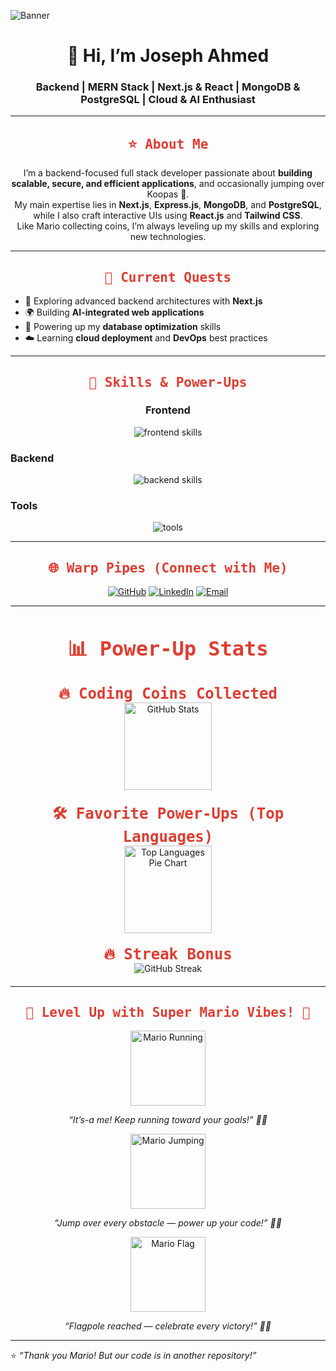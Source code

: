 <!-- Banner Image -->
![Banner](https://user-images.githubusercontent.com/74038190/225813708-98b745f2-7d22-48cf-9150-083f1b00d6c9.gif)

<h1 align="center">🍄 Hi, I’m Joseph Ahmed</h1>
<h3 align="center">Backend | MERN Stack | Next.js & React | MongoDB & PostgreSQL | Cloud & AI Enthusiast</h3>

---

<h2 align="center" style="font-weight:bold; color:#e03c31; font-family: monospace;">
  ⭐ About Me
</h2>

<p align="center">
I’m a backend-focused full stack developer passionate about <b>building scalable, secure, and efficient applications</b>, and occasionally jumping over Koopas 🐢.<br/>
My main expertise lies in <b>Next.js</b>, <b>Express.js</b>, <b>MongoDB</b>, and <b>PostgreSQL</b>, while I also craft interactive UIs using <b>React.js</b> and <b>Tailwind CSS</b>.<br/>
Like Mario collecting coins, I’m always leveling up my skills and exploring new technologies.
</p>

---

<h2 align="center" style="font-weight:bold; color:#e03c31; font-family: monospace;">
  🚀 Current Quests
</h2>

<ul>
<li>🍄 Exploring advanced backend architectures with <b>Next.js</b></li>
<li>🌍 Building <b>AI-integrated web applications</b></li>
<li>🔧 Powering up my <b>database optimization</b> skills</li>
<li>☁️ Learning <b>cloud deployment</b> and <b>DevOps</b> best practices</li>
</ul>

---

<h2 align="center" style="font-weight:bold; color:#e03c31; font-family: monospace;">
  🎯 Skills & Power-Ups
</h2>

<h3 align="center">Frontend</h3>
<p align="center">
  <img src="https://skillicons.dev/icons?i=js,react,nextjs,tailwind,html,css" alt="frontend skills" />
</p>

<h3>Backend</h3>
<p align="center">
  <img src="https://skillicons.dev/icons?i=nodejs,express,mongodb,postgresql" alt="backend skills" />
</p>

<h3 >Tools</h3>
<p align="center">
  <img src="https://skillicons.dev/icons?i=git,github,vscode,figma" alt="tools" />
</p>

---

<h2 align="center" style="font-weight:bold; color:#e03c31; font-family: monospace;">
  🌐 Warp Pipes (Connect with Me)
</h2>

<p align="center">
  <a href="https://github.com/ahmedjoseph07"><img src="https://img.shields.io/badge/GitHub-000?style=for-the-badge&logo=github&logoColor=white" alt="GitHub" /></a>
  <a href="https://www.linkedin.com/in/ahmedjoseph07/"><img src="https://img.shields.io/badge/LinkedIn-0A66C2?style=for-the-badge&logo=linkedin&logoColor=white" alt="LinkedIn" /></a>
  <a href="mailto:ahmedjoseph11@gmail.com"><img src="https://img.shields.io/badge/Email-D14836?style=for-the-badge&logo=gmail&logoColor=white" alt="Email" /></a>
</p>

---

<h2 align="center" style="font-weight:bold; color:#e03c31; font-family: monospace; font-size: 2rem;">
  📊 Power-Up Stats
</h2>

<div align="center" style="margin: 20px 0;">
  <b style="color:#e03c31; font-family: monospace; font-weight: 900; font-size: 1.5rem;">
    🔥 Coding Coins Collected
  </b><br/>
  <img src="https://github-readme-stats.vercel.app/api?username=ahmedjoseph07&show_icons=true&theme=dracula" height="140" alt="GitHub Stats" />
</div>

<div align="center" style="margin: 20px 0;">
  <b style="color:#e03c31; font-family: monospace; font-weight: 900; font-size: 1.5rem;">
    🛠️ Favorite Power-Ups (Top Languages)
  </b><br/>
  <img src="https://github-readme-stats.vercel.app/api/top-langs/?username=ahmedjoseph07&layout=donut&theme=dracula" height="140" alt="Top Languages Pie Chart" />
</div>

<div align="center" style="margin: 20px 0;">
  <b style="color:#e03c31; font-family: monospace; font-weight: 900; font-size: 1.5rem;">
    🔥 Streak Bonus
  </b><br/>
  <img src="https://github-readme-streak-stats.herokuapp.com/?user=ahmedjoseph07&theme=m" alt="GitHub Streak" />
</div>

---




<h2 align="center" style="font-weight:bold; color:#e03c31; font-family: monospace;">
  🍄 Level Up with Super Mario Vibes! 🚀
</h2>

<p align="center">
  <img src="https://user-images.githubusercontent.com/74038190/212748830-4c709398-a386-4761-84d7-9e10b98fbe6e.gif" width="120" alt="Mario Running" />
</p>
<p align="center"><i>“It’s-a me! Keep running toward your goals!” 🏃‍♂️</i></p>

<p align="center">
  <img src="https://user-images.githubusercontent.com/74038190/212747919-84b68444-0d81-46db-a338-7ec50e9dd4cd.gif" width="120" alt="Mario Jumping" />
</p>
<p align="center"><i>“Jump over every obstacle — power up your code!” 🐢✨</i></p>

<p align="center">
  <img src="https://user-images.githubusercontent.com/74038190/212749695-a6817c5a-a794-462b-afca-1b5ce7dd5e63.gif" width="120" alt="Mario Flag" />
</p>
<p align="center"><i>“Flagpole reached — celebrate every victory!” 🎉🏁</i></p>

---

⭐ *“Thank you Mario! But our code is in another repository!”*
